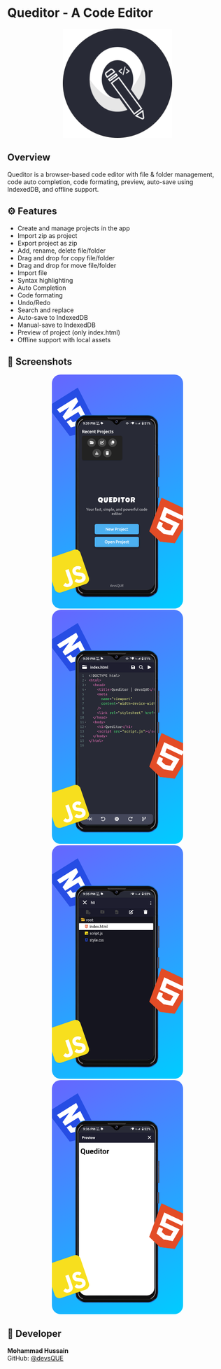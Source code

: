 # Queditor - A Code Editor

<p align="center">
  <img src='assets/images/logo.png' width='250'>
</p>

## Overview 
Queditor is a browser-based code editor with file & folder management, code auto completion, code formating, preview, auto-save using IndexedDB, and offline support.

## ⚙️ Features
- Create and manage projects in the app
- Import zip as project
- Export project as zip
- Add, rename, delete file/folder
- Drag and drop for copy file/folder
- Drag and drop for move file/folder
- Import file
- Syntax highlighting
- Auto Completion
- Code formating
- Undo/Redo
- Search and replace
- Auto-save to IndexedDB
- Manual-save to IndexedDB
- Preview of project (only index.html)
- Offline support with local assets

## 📸 Screenshots

<!-- Portrait Screenshots -->
<p align="center">
  <img src="assets/screenshots/home_port.png" alt="Queditor – Home page (portrait view)" width="300" style="margin: 0 10px; border-radius: 20px;">
  <img src="assets/screenshots/editor_port.png" alt="Queditor – Editor view (portrait view)" width="300" style="margin: 0 10px; border-radius: 20px;">
  <img src="assets/screenshots/filemanager_port.png" alt="Queditor – File manager (portrait view)" width="300" style="margin: 0 10px; border-radius: 20px;">
  <img src="assets/screenshots/preview_port.png" alt="Queditor – Live preview (portrait view)" width="300" style="margin: 0 10px; border-radius: 20px;">
</p>


## 👤 Developer
**Mohammad Hussain**  
GitHub: [@devsQUE](https://github.com/devsQUE)
